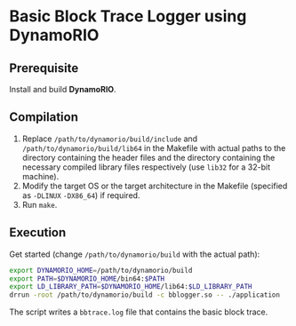 # Basic Block Trace Logger using DynamoRIO

## Prerequisite

Install and build **DynamoRIO**.

## Compilation

1. Replace `/path/to/dynamorio/build/include` and `/path/to/dynamorio/build/lib64` in the Makefile with actual paths to the directory containing the header files and the directory containing the necessary compiled library files respectively (use `lib32` for a 32-bit machine).
2. Modify the target OS or the target architecture in the Makefile (specified as `-DLINUX` `-DX86_64`) if required.
3. Run `make`.

## Execution

Get started (change `/path/to/dynamorio/build` with the actual path):
```sh
export DYNAMORIO_HOME=/path/to/dynamorio/build
export PATH=$DYNAMORIO_HOME/bin64:$PATH
export LD_LIBRARY_PATH=$DYNAMORIO_HOME/lib64:$LD_LIBRARY_PATH
drrun -root /path/to/dynamorio/build -c bblogger.so -- ./application
```

The script writes a `bbtrace.log` file that contains the basic block trace.